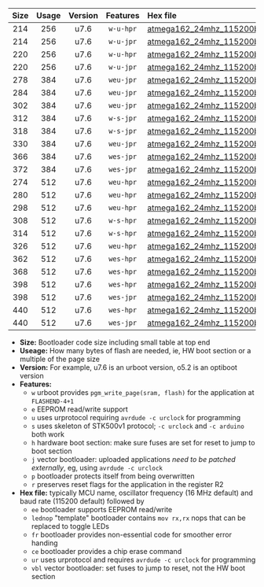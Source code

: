 |Size|Usage|Version|Features|Hex file|
|:-:|:-:|:-:|:-:|:--|
|214|256|u7.6|`w-u-hpr`|[atmega162_24mhz_115200bps_ur.hex](https://raw.githubusercontent.com/stefanrueger/urboot/main/atmega162_24mhz_115200bps_ur.hex)|
|214|256|u7.6|`w-u-jpr`|[atmega162_24mhz_115200bps_ur_vbl.hex](https://raw.githubusercontent.com/stefanrueger/urboot/main/atmega162_24mhz_115200bps_ur_vbl.hex)|
|220|256|u7.6|`w-u-hpr`|[atmega162_24mhz_115200bps_lednop_ur.hex](https://raw.githubusercontent.com/stefanrueger/urboot/main/atmega162_24mhz_115200bps_lednop_ur.hex)|
|220|256|u7.6|`w-u-jpr`|[atmega162_24mhz_115200bps_lednop_ur_vbl.hex](https://raw.githubusercontent.com/stefanrueger/urboot/main/atmega162_24mhz_115200bps_lednop_ur_vbl.hex)|
|278|384|u7.6|`weu-jpr`|[atmega162_24mhz_115200bps_ee_ur_vbl.hex](https://raw.githubusercontent.com/stefanrueger/urboot/main/atmega162_24mhz_115200bps_ee_ur_vbl.hex)|
|284|384|u7.6|`weu-jpr`|[atmega162_24mhz_115200bps_ee_lednop_ur_vbl.hex](https://raw.githubusercontent.com/stefanrueger/urboot/main/atmega162_24mhz_115200bps_ee_lednop_ur_vbl.hex)|
|302|384|u7.6|`weu-jpr`|[atmega162_24mhz_115200bps_ee_lednop_fr_ur_vbl.hex](https://raw.githubusercontent.com/stefanrueger/urboot/main/atmega162_24mhz_115200bps_ee_lednop_fr_ur_vbl.hex)|
|312|384|u7.6|`w-s-jpr`|[atmega162_24mhz_115200bps_vbl.hex](https://raw.githubusercontent.com/stefanrueger/urboot/main/atmega162_24mhz_115200bps_vbl.hex)|
|318|384|u7.6|`w-s-jpr`|[atmega162_24mhz_115200bps_lednop_vbl.hex](https://raw.githubusercontent.com/stefanrueger/urboot/main/atmega162_24mhz_115200bps_lednop_vbl.hex)|
|330|384|u7.6|`weu-jpr`|[atmega162_24mhz_115200bps_ee_lednop_fr_ce_ur_vbl.hex](https://raw.githubusercontent.com/stefanrueger/urboot/main/atmega162_24mhz_115200bps_ee_lednop_fr_ce_ur_vbl.hex)|
|366|384|u7.6|`wes-jpr`|[atmega162_24mhz_115200bps_ee_vbl.hex](https://raw.githubusercontent.com/stefanrueger/urboot/main/atmega162_24mhz_115200bps_ee_vbl.hex)|
|372|384|u7.6|`wes-jpr`|[atmega162_24mhz_115200bps_ee_lednop_vbl.hex](https://raw.githubusercontent.com/stefanrueger/urboot/main/atmega162_24mhz_115200bps_ee_lednop_vbl.hex)|
|274|512|u7.6|`weu-hpr`|[atmega162_24mhz_115200bps_ee_ur.hex](https://raw.githubusercontent.com/stefanrueger/urboot/main/atmega162_24mhz_115200bps_ee_ur.hex)|
|280|512|u7.6|`weu-hpr`|[atmega162_24mhz_115200bps_ee_lednop_ur.hex](https://raw.githubusercontent.com/stefanrueger/urboot/main/atmega162_24mhz_115200bps_ee_lednop_ur.hex)|
|298|512|u7.6|`weu-hpr`|[atmega162_24mhz_115200bps_ee_lednop_fr_ur.hex](https://raw.githubusercontent.com/stefanrueger/urboot/main/atmega162_24mhz_115200bps_ee_lednop_fr_ur.hex)|
|308|512|u7.6|`w-s-hpr`|[atmega162_24mhz_115200bps.hex](https://raw.githubusercontent.com/stefanrueger/urboot/main/atmega162_24mhz_115200bps.hex)|
|314|512|u7.6|`w-s-hpr`|[atmega162_24mhz_115200bps_lednop.hex](https://raw.githubusercontent.com/stefanrueger/urboot/main/atmega162_24mhz_115200bps_lednop.hex)|
|326|512|u7.6|`weu-hpr`|[atmega162_24mhz_115200bps_ee_lednop_fr_ce_ur.hex](https://raw.githubusercontent.com/stefanrueger/urboot/main/atmega162_24mhz_115200bps_ee_lednop_fr_ce_ur.hex)|
|362|512|u7.6|`wes-hpr`|[atmega162_24mhz_115200bps_ee.hex](https://raw.githubusercontent.com/stefanrueger/urboot/main/atmega162_24mhz_115200bps_ee.hex)|
|368|512|u7.6|`wes-hpr`|[atmega162_24mhz_115200bps_ee_lednop.hex](https://raw.githubusercontent.com/stefanrueger/urboot/main/atmega162_24mhz_115200bps_ee_lednop.hex)|
|398|512|u7.6|`wes-hpr`|[atmega162_24mhz_115200bps_ee_lednop_fr.hex](https://raw.githubusercontent.com/stefanrueger/urboot/main/atmega162_24mhz_115200bps_ee_lednop_fr.hex)|
|398|512|u7.6|`wes-jpr`|[atmega162_24mhz_115200bps_ee_lednop_fr_vbl.hex](https://raw.githubusercontent.com/stefanrueger/urboot/main/atmega162_24mhz_115200bps_ee_lednop_fr_vbl.hex)|
|440|512|u7.6|`wes-hpr`|[atmega162_24mhz_115200bps_ee_lednop_fr_ce.hex](https://raw.githubusercontent.com/stefanrueger/urboot/main/atmega162_24mhz_115200bps_ee_lednop_fr_ce.hex)|
|440|512|u7.6|`wes-jpr`|[atmega162_24mhz_115200bps_ee_lednop_fr_ce_vbl.hex](https://raw.githubusercontent.com/stefanrueger/urboot/main/atmega162_24mhz_115200bps_ee_lednop_fr_ce_vbl.hex)|

- **Size:** Bootloader code size including small table at top end
- **Useage:** How many bytes of flash are needed, ie, HW boot section or a multiple of the page size
- **Version:** For example, u7.6 is an urboot version, o5.2 is an optiboot version
- **Features:**
  + `w` urboot provides `pgm_write_page(sram, flash)` for the application at `FLASHEND-4+1`
  + `e` EEPROM read/write support
  + `u` uses urprotocol requiring `avrdude -c urclock` for programming
  + `s` uses skeleton of STK500v1 protocol; `-c urclock` and `-c arduino` both work
  + `h` hardware boot section: make sure fuses are set for reset to jump to boot section
  + `j` vector bootloader: uploaded applications *need to be patched externally*, eg, using `avrdude -c urclock`
  + `p` bootloader protects itself from being overwritten
  + `r` preserves reset flags for the application in the register R2
- **Hex file:** typically MCU name, oscillator frequency (16 MHz default) and baud rate (115200 default) followed by
  + `ee` bootloader supports EEPROM read/write
  + `lednop` "template" bootloader contains `mov rx,rx` nops that can be replaced to toggle LEDs
  + `fr` bootloader provides non-essential code for smoother error handing
  + `ce` bootloader provides a chip erase command
  + `ur` uses urprotocol and requires `avrdude -c urclock` for programming
  + `vbl` vector bootloader: set fuses to jump to reset, not the HW boot section
